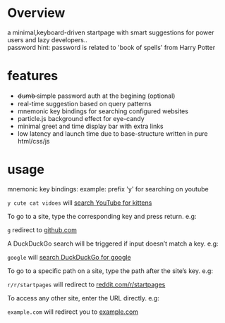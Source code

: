 # Overview 
a minimal,keyboard-driven startpage with smart suggestions for power users and lazy developers..<br>
password hint: password is related to 'book of spells' from Harry Potter

# features
-  d̶u̶m̶b̶ simple password auth at the begining (optional)
-  real-time suggestion based on query patterns
-  mnemonic key bindings for searching configured websites 
-  particle.js background effect for eye-candy
-  minimal greet and time display bar with extra links
-  low latency and launch time due to base-structure written in pure html/css/js

# usage
mnemonic key bindings: example: prefix 'y' for searching on youtube

`y cute cat vidoes` will
  [search YouTube for kittens](https://www.youtube.com/results?search_query=kittens)

To go to a site, type the corresponding key and press return. e.g:

`g` redirect to [github.com](https://github.com)

A DuckDuckGo search will be triggered if  input doesn&rsquo;t match a key.
e.g:

`google` will [search DuckDuckGo for google](https://duckduckgo.com/?q=google)

To go to a specific path on a site, type the path after the site&rsquo;s key.
e.g:

`r/r/startpages` will redirect  to
  [reddit.com/r/startpages](https://www.reddit.com/r/startpages)

To access any other site, enter the URL directly. e.g:

`example.com` will redirect you to [example.com](https://example.com)
